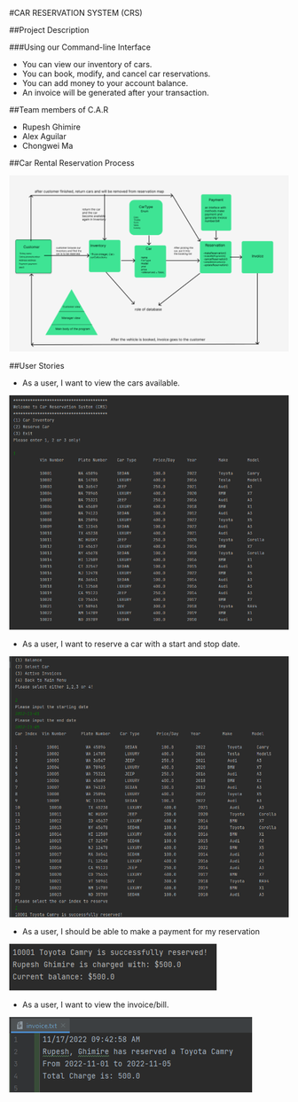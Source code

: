 #CAR RESERVATION SYSTEM (CRS)

##Project Description

###Using our Command-line Interface 

- You can view our inventory of cars.
- You can book, modify, and cancel car reservations.
- You can add money to your account balance.
- An invoice will be generated after your transaction.

##Team members of C.A.R

- Rupesh Ghimire
- Alex Aguilar
- Chongwei Ma

##Car Rental Reservation Process

![image](./images/CRS_Diagram.PNG)

##User Stories
- As a user, I want to view the cars available.

![image](./images/Car_Inventory.PNG)

- As a user, I want to reserve a car with a start and stop date.

![image](./images/Reserve_Car.PNG)

- As a user, I should be able to make a payment for my reservation

![image](./images/Payment.PNG)

- As a user, I want to view the invoice/bill.

![image](./images/Invoice.PNG)
